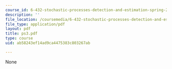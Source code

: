 ```yaml
---
course_id: 6-432-stochastic-processes-detection-and-estimation-spring-2004
description: ''
file_location: /coursemedia/6-432-stochastic-processes-detection-and-estimation-spring-2004/ab58243ef14ad9ca4475383c803267ab_ps3.pdf
file_type: application/pdf
layout: pdf
title: ps3.pdf
type: course
uid: ab58243ef14ad9ca4475383c803267ab

---
```

None